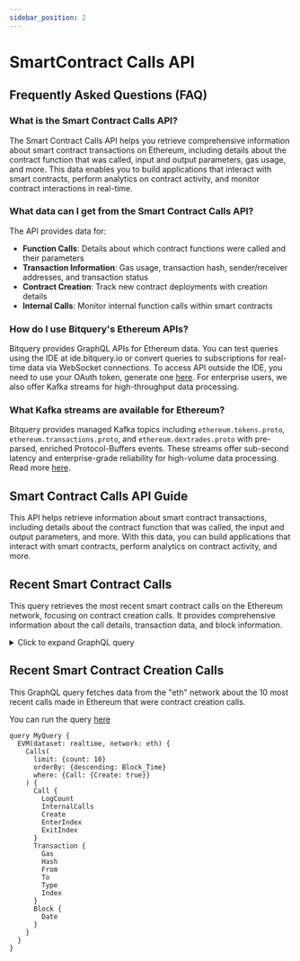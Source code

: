 ```yaml
---
sidebar_position: 2
---
```


# SmartContract Calls API

<head>
<meta name="title" content="Ethereum Smart Contract Calls API | Get Contract Function Data"/>
<meta name="description" content="Retrieve detailed information about smart contract transactions, function calls, input/output parameters, and contract interactions on Ethereum using our comprehensive API."/>
<meta name="keywords" content="ethereum smart contract api, smart contract calls api, ethereum contract function api, smart contract analytics api, ethereum transaction api, contract interaction api, ethereum web3 api, smart contract monitoring api"/>
<meta name="robots" content="index, follow"/>
<meta http-equiv="Content-Type" content="text/html; charset=utf-8"/>
<meta name="language" content="English"/>

<!-- Open Graph / Facebook -->
<meta property="og:type" content="website" />
<meta property="og:title" content="Ethereum Smart Contract Calls API | Get Contract Function Data" />
<meta property="og:description" content="Retrieve detailed information about smart contract transactions, function calls, input/output parameters, and contract interactions on Ethereum using our comprehensive API." />

<!-- Twitter -->
<meta property="twitter:card" content="summary_large_image" />
<meta property="twitter:title" content="Ethereum Smart Contract Calls API | Get Contract Function Data" />
<meta property="twitter:description" content="Retrieve detailed information about smart contract transactions, function calls, input/output parameters, and contract interactions on Ethereum using our comprehensive API." />
</head>

## Frequently Asked Questions (FAQ)

### What is the Smart Contract Calls API?

The Smart Contract Calls API helps you retrieve comprehensive information about smart contract transactions on Ethereum, including details about the contract function that was called, input and output parameters, gas usage, and more. This data enables you to build applications that interact with smart contracts, perform analytics on contract activity, and monitor contract interactions in real-time.

### What data can I get from the Smart Contract Calls API?

The API provides data for:
- **Function Calls**: Details about which contract functions were called and their parameters
- **Transaction Information**: Gas usage, transaction hash, sender/receiver addresses, and transaction status
- **Contract Creation**: Track new contract deployments with creation details
- **Internal Calls**: Monitor internal function calls within smart contracts


### How do I use Bitquery's Ethereum APIs?

Bitquery provides GraphQL APIs for Ethereum data. You can test queries using the IDE at ide.bitquery.io or convert queries to subscriptions for real-time data via WebSocket connections. To access API outside the IDE, you need to use your OAuth token, generate one [here](https://account.bitquery.io/user/api_v2/access_tokens). For enterprise users, we also offer Kafka streams for high-throughput data processing.

### What Kafka streams are available for Ethereum?

Bitquery provides managed Kafka topics including `ethereum.tokens.proto`, `ethereum.transactions.proto`, and `ethereum.dextrades.proto` with pre-parsed, enriched Protocol-Buffers events. These streams offer sub-second latency and enterprise-grade reliability for high-volume data processing. Read more [here](https://docs.bitquery.io/docs/streams/kafka-streaming-concepts/).

## Smart Contract Calls API Guide

This API helps retrieve information about smart contract transactions, including details about the contract function that was called, the input and output parameters, and more. With this data, you can build applications that interact with smart contracts, perform analytics on contract activity, and more.

## Recent Smart Contract Calls

This query retrieves the most recent smart contract calls on the Ethereum network, focusing on contract creation calls. It provides comprehensive information about the call details, transaction data, and block information.

<details>
  <summary>Click to expand GraphQL query</summary>

```graphql
{
  EVM(dataset: realtime, network: eth) {
    Calls(
      limit: {count: 10}
      orderBy: {descending: Block_Time}
    ) {
      Call {
        LogCount
        InternalCalls
        Create
        EnterIndex
        ExitIndex
      }
      Transaction {
        Gas
        Hash
        From
        To
        Type
        Index
      }
      Block {
        Date
      }
    }
  }
}
```

</details>




## Recent Smart Contract Creation Calls

This GraphQL query fetches data from the "eth" network about the 10 most recent calls made in Ethereum that were contract creation calls.

You can run the query [here](https://ide.bitquery.io/smart-contract-creation-on-EVM-chains)

```
query MyQuery {
  EVM(dataset: realtime, network: eth) {
    Calls(
      limit: {count: 10}
      orderBy: {descending: Block_Time}
      where: {Call: {Create: true}}
    ) {
      Call {
        LogCount
        InternalCalls
        Create
        EnterIndex
        ExitIndex
      }
      Transaction {
        Gas
        Hash
        From
        To
        Type
        Index
      }
      Block {
        Date
      }
    }
  }
}


```

